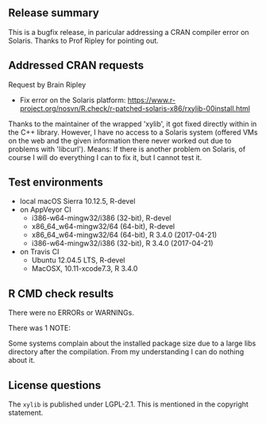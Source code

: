 ## Release summary

This is a bugfix release, in paricular addressing a CRAN compiler error 
on Solaris. Thanks to Prof Ripley for pointing out.

## Addressed CRAN requests

Request by Brain Ripley 

* Fix error on the Solaris platform: https://www.r-project.org/nosvn/R.check/r-patched-solaris-x86/rxylib-00install.html

Thanks to the maintainer of the wrapped 'xylib', it got fixed directly within in the C++ library. However, I have no access to a Solaris system (offered VMs on the web and the given information there never worked out due to problems with 'libcurl'). Means: If there is another problem on Solaris, of course I will do everything I can to fix it, but I cannot test it.

## Test environments
* local macOS Sierra 10.12.5, R-devel
* on AppVeyor CI
    * i386-w64-mingw32/i386 (32-bit), R-devel
    * x86_64_w64-mingw32/64 (64-bit), R-devel
    * x86_64_w64-mingw32/64 (64-bit), R 3.4.0 (2017-04-21)
    * i386-w64-mingw32/i386 (32-bit), R 3.4.0 (2017-04-21)
* on Travis CI
  * Ubuntu 12.04.5 LTS, R-devel
  * MacOSX, 10.11-xcode7.3, R 3.4.0

## R CMD check results
There were no ERRORs or WARNINGs.

There was 1 NOTE:

Some systems complain about the installed package size due to 
a large libs directory after the compilation. From my understanding 
I can do nothing about it.  

## License questions

The `xylib` is published under LGPL-2.1. This is mentioned in the copyright statement.
